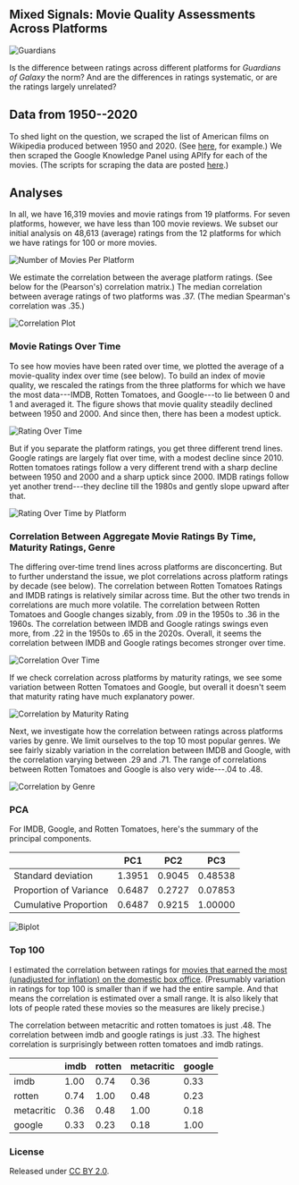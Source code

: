 ## Mixed Signals: Movie Quality Assessments Across Platforms

![Guardians](figs/goog.png)

Is the difference between ratings across different platforms for *Guardians of Galaxy* the norm? And are the differences in ratings systematic, or are the ratings largely unrelated?

## Data from 1950--2020

To shed light on the question, we scraped the list of American films on Wikipedia produced between 1950 and 2020. (See [here](https://en.wikipedia.org/wiki/List_of_American_films_of_2019), for example.)  We then scraped the Google Knowledge Panel using APIfy for each of the movies. (The scripts for scraping the data are posted [here](https://github.com/NoahFinberg/google_kg_movie_scraper).)

## Analyses

In all, we have 16,319 movies and movie ratings from 19 platforms. For seven platforms, however, we have less than 100 movie reviews. We subset our initial analysis on 48,613 (average) ratings from the 12 platforms for which we have ratings for 100 or more movies. 

![Number of Movies Per Platform](figs/n_movies.png)

We estimate the correlation between the average platform ratings. (See below for the (Pearson's) correlation matrix.) The median correlation between average ratings of two platforms was .37. (The median Spearman's correlation was .35.)

![Correlation Plot](figs/pearson-corplot.png)

### Movie Ratings Over Time

To see how movies have been rated over time, we plotted the average of a movie-quality index over time (see below). To build an index of movie quality, we rescaled the ratings from the three platforms for which we have the most data---IMDB, Rotten Tomatoes, and Google---to lie between 0 and 1 and averaged it. The figure shows that movie quality steadily declined between 1950 and 2000. And since then, there has been a modest uptick.

![Rating Over Time](figs/rating_over_time.png)

But if you separate the platform ratings, you get three different trend lines. Google ratings are largely flat over time, with a modest decline since 2010. Rotten tomatoes ratings follow a very different trend with a sharp decline between 1950 and 2000 and a sharp uptick since 2000.  IMDB ratings follow yet another trend---they decline till the 1980s and gently slope upward after that. 

![Rating Over Time by Platform](figs/rating_over_time_by_platform.png)

### Correlation Between Aggregate Movie Ratings By Time, Maturity Ratings, Genre

The differing over-time trend lines across platforms are disconcerting.  But to further understand the issue, we plot correlations across platform ratings by decade (see below). The correlation between Rotten Tomatoes Ratings and IMDB ratings is relatively similar across time. But the other two trends in correlations are much more volatile. The correlation between Rotten Tomatoes and Google changes sizably, from .09 in the 1950s to .36 in the 1960s. The correlation between IMDB and Google ratings swings even more, from .22 in the 1950s to .65 in the 2020s. Overall, it seems the correlation between IMDB and Google ratings becomes stronger over time.

![Correlation Over Time](figs/time_corr.png)

If we check correlation across platforms by maturity ratings, we see some variation between Rotten Tomatoes and Google, but overall it doesn't seem that maturity rating have much explanatory power. 

![Correlation by Maturity Rating](figs/maturity_corr.png)

Next, we investigate how the correlation between ratings across platforms varies by genre. We limit ourselves to the top 10 most popular genres. We see fairly sizably variation in the correlation between IMDB and Google, with the correlation varying between .29 and .71. The range of correlations between Rotten Tomatoes and Google is also very wide---.04 to .48. 
 
![Correlation by Genre](figs/genre_corr.png)

### PCA

For IMDB, Google, and Rotten Tomatoes, here's the summary of the principal components.

|                      |    PC1 |   PC2 |    PC3|
|----------------------|--------|-------|-------|
|Standard deviation    | 1.3951 |0.9045 |0.48538|
|Proportion of Variance| 0.6487 |0.2727 |0.07853|
|Cumulative Proportion | 0.6487 |0.9215 |1.00000|


![Biplot](figs/biplot-pca3.png)

### Top 100

I estimated the correlation between ratings for [movies that earned the most (unadjusted for inflation) on the domestic box office](https://www.filmsite.org/boxoffice.html). (Presumably variation in ratings for top 100 is smaller than if we had the entire sample. And that means the correlation is estimated over a small range. It is also likely that lots of people rated these movies so the measures are likely precise.)

The correlation between metacritic and rotten tomatoes is just .48. The correlation between imdb and google ratings is just .33. The highest correlation is surprisingly between rotten tomatoes and imdb ratings. 

|             | imdb | rotten | metacritic | google |
|-------------|------|--------|------------|--------|
| imdb        | 1.00 | 0.74   | 0.36       | 0.33   |
| rotten      | 0.74 | 1.00   | 0.48       | 0.23   |
| metacritic  | 0.36 | 0.48   | 1.00       | 0.18   |
| google      | 0.33 | 0.23   | 0.18       | 1.00   |


### License

Released under [CC BY 2.0](https://creativecommons.org/licenses/by/2.0/).
